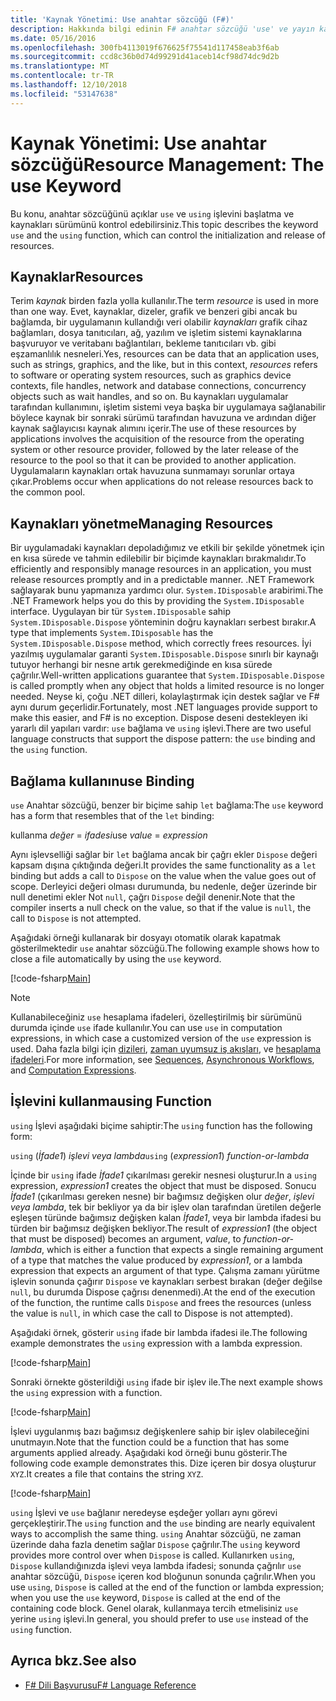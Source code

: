 ```yaml
---
title: 'Kaynak Yönetimi: Use anahtar sözcüğü (F#)'
description: Hakkında bilgi edinin F# anahtar sözcüğü 'use' ve yayın kaynakların ve başlatma denetleyebilirsiniz 'using' işlev.
ms.date: 05/16/2016
ms.openlocfilehash: 300fb4113019f676625f75541d117458eab3f6ab
ms.sourcegitcommit: ccd8c36b0d74d99291d41aceb14cf98d74dc9d2b
ms.translationtype: MT
ms.contentlocale: tr-TR
ms.lasthandoff: 12/10/2018
ms.locfileid: "53147638"
---
```

# <a name="resource-management-the-use-keyword"></a><span data-ttu-id="eced2-103">Kaynak Yönetimi: Use anahtar sözcüğü</span><span class="sxs-lookup"><span data-stu-id="eced2-103">Resource Management: The use Keyword</span></span>

<span data-ttu-id="eced2-104">Bu konu, anahtar sözcüğünü açıklar `use` ve `using` işlevini başlatma ve kaynakları sürümünü kontrol edebilirsiniz.</span><span class="sxs-lookup"><span data-stu-id="eced2-104">This topic describes the keyword `use` and the `using` function, which can control the initialization and release of resources.</span></span>

## <a name="resources"></a><span data-ttu-id="eced2-105">Kaynaklar</span><span class="sxs-lookup"><span data-stu-id="eced2-105">Resources</span></span>

<span data-ttu-id="eced2-106">Terim *kaynak* birden fazla yolla kullanılır.</span><span class="sxs-lookup"><span data-stu-id="eced2-106">The term *resource* is used in more than one way.</span></span> <span data-ttu-id="eced2-107">Evet, kaynaklar, dizeler, grafik ve benzeri gibi ancak bu bağlamda, bir uygulamanın kullandığı veri olabilir *kaynakları* grafik cihaz bağlamları, dosya tanıtıcıları, ağ, yazılım ve işletim sistemi kaynaklarına başvuruyor ve veritabanı bağlantıları, bekleme tanıtıcıları vb. gibi eşzamanlılık nesneleri.</span><span class="sxs-lookup"><span data-stu-id="eced2-107">Yes, resources can be data that an application uses, such as strings, graphics, and the like, but in this context, *resources* refers to software or operating system resources, such as graphics device contexts, file handles, network and database connections, concurrency objects such as wait handles, and so on.</span></span> <span data-ttu-id="eced2-108">Bu kaynakları uygulamalar tarafından kullanımını, işletim sistemi veya başka bir uygulamaya sağlanabilir böylece kaynak bir sonraki sürümü tarafından havuzuna ve ardından diğer kaynak sağlayıcısı kaynak alımını içerir.</span><span class="sxs-lookup"><span data-stu-id="eced2-108">The use of these resources by applications involves the acquisition of the resource from the operating system or other resource provider, followed by the later release of the resource to the pool so that it can be provided to another application.</span></span> <span data-ttu-id="eced2-109">Uygulamaların kaynakları ortak havuzuna sunmamayı sorunlar ortaya çıkar.</span><span class="sxs-lookup"><span data-stu-id="eced2-109">Problems occur when applications do not release resources back to the common pool.</span></span>

## <a name="managing-resources"></a><span data-ttu-id="eced2-110">Kaynakları yönetme</span><span class="sxs-lookup"><span data-stu-id="eced2-110">Managing Resources</span></span>

<span data-ttu-id="eced2-111">Bir uygulamadaki kaynakları depoladığımız ve etkili bir şekilde yönetmek için en kısa sürede ve tahmin edilebilir bir biçimde kaynakları bırakmalıdır.</span><span class="sxs-lookup"><span data-stu-id="eced2-111">To efficiently and responsibly manage resources in an application, you must release resources promptly and in a predictable manner.</span></span> <span data-ttu-id="eced2-112">.NET Framework sağlayarak bunu yapmanıza yardımcı olur. `System.IDisposable` arabirimi.</span><span class="sxs-lookup"><span data-stu-id="eced2-112">The .NET Framework helps you do this by providing the `System.IDisposable` interface.</span></span> <span data-ttu-id="eced2-113">Uygulayan bir tür `System.IDisposable` sahip `System.IDisposable.Dispose` yönteminin doğru kaynakları serbest bırakır.</span><span class="sxs-lookup"><span data-stu-id="eced2-113">A type that implements `System.IDisposable` has the `System.IDisposable.Dispose` method, which correctly frees resources.</span></span> <span data-ttu-id="eced2-114">İyi yazılmış uygulamalar garanti `System.IDisposable.Dispose` sınırlı bir kaynağı tutuyor herhangi bir nesne artık gerekmediğinde en kısa sürede çağrılır.</span><span class="sxs-lookup"><span data-stu-id="eced2-114">Well-written applications guarantee that `System.IDisposable.Dispose` is called promptly when any object that holds a limited resource is no longer needed.</span></span> <span data-ttu-id="eced2-115">Neyse ki, çoğu .NET dilleri, kolaylaştırmak için destek sağlar ve F# aynı durum geçerlidir.</span><span class="sxs-lookup"><span data-stu-id="eced2-115">Fortunately, most .NET languages provide support to make this easier, and F# is no exception.</span></span> <span data-ttu-id="eced2-116">Dispose deseni destekleyen iki yararlı dil yapıları vardır: `use` bağlama ve `using` işlevi.</span><span class="sxs-lookup"><span data-stu-id="eced2-116">There are two useful language constructs that support the dispose pattern: the `use` binding and the `using` function.</span></span>

## <a name="use-binding"></a><span data-ttu-id="eced2-117">Bağlama kullanın</span><span class="sxs-lookup"><span data-stu-id="eced2-117">use Binding</span></span>

<span data-ttu-id="eced2-118">`use` Anahtar sözcüğü, benzer bir biçime sahip `let` bağlama:</span><span class="sxs-lookup"><span data-stu-id="eced2-118">The `use` keyword has a form that resembles that of the `let` binding:</span></span>

<span data-ttu-id="eced2-119">kullanma *değer* = *ifadesi*</span><span class="sxs-lookup"><span data-stu-id="eced2-119">use *value* = *expression*</span></span>

<span data-ttu-id="eced2-120">Aynı işlevselliği sağlar bir `let` bağlama ancak bir çağrı ekler `Dispose` değeri kapsam dışına çıktığında değeri.</span><span class="sxs-lookup"><span data-stu-id="eced2-120">It provides the same functionality as a `let` binding but adds a call to `Dispose` on the value when the value goes out of scope.</span></span> <span data-ttu-id="eced2-121">Derleyici değeri olması durumunda, bu nedenle, değer üzerinde bir null denetimi ekler Not `null`, çağrı `Dispose` değil denenir.</span><span class="sxs-lookup"><span data-stu-id="eced2-121">Note that the compiler inserts a null check on the value, so that if the value is `null`, the call to `Dispose` is not attempted.</span></span>

<span data-ttu-id="eced2-122">Aşağıdaki örneği kullanarak bir dosyayı otomatik olarak kapatmak gösterilmektedir `use` anahtar sözcüğü.</span><span class="sxs-lookup"><span data-stu-id="eced2-122">The following example shows how to close a file automatically by using the `use` keyword.</span></span>

[!code-fsharp[Main](../../../samples/snippets/fsharp/lang-ref-2/snippet6301.fs)]

> [!NOTE]
> <span data-ttu-id="eced2-123">Kullanabileceğiniz `use` hesaplama ifadeleri, özelleştirilmiş bir sürümünü durumda içinde `use` ifade kullanılır.</span><span class="sxs-lookup"><span data-stu-id="eced2-123">You can use `use` in computation expressions, in which case a customized version of the `use` expression is used.</span></span> <span data-ttu-id="eced2-124">Daha fazla bilgi için [dizileri](sequences.md), [zaman uyumsuz iş akışları](asynchronous-workflows.md), ve [hesaplama ifadeleri](computation-expressions.md).</span><span class="sxs-lookup"><span data-stu-id="eced2-124">For more information, see [Sequences](sequences.md), [Asynchronous Workflows](asynchronous-workflows.md), and [Computation Expressions](computation-expressions.md).</span></span>

## <a name="using-function"></a><span data-ttu-id="eced2-125">İşlevini kullanma</span><span class="sxs-lookup"><span data-stu-id="eced2-125">using Function</span></span>

<span data-ttu-id="eced2-126">`using` İşlevi aşağıdaki biçime sahiptir:</span><span class="sxs-lookup"><span data-stu-id="eced2-126">The `using` function has the following form:</span></span>

<span data-ttu-id="eced2-127">`using` (*İfade1*) *işlevi veya lambda*</span><span class="sxs-lookup"><span data-stu-id="eced2-127">`using` (*expression1*) *function-or-lambda*</span></span>

<span data-ttu-id="eced2-128">İçinde bir `using` ifade *İfade1* çıkarılması gerekir nesnesi oluşturur.</span><span class="sxs-lookup"><span data-stu-id="eced2-128">In a `using` expression, *expression1* creates the object that must be disposed.</span></span> <span data-ttu-id="eced2-129">Sonucu *İfade1* (çıkarılması gereken nesne) bir bağımsız değişken olur *değer*, *işlevi veya lambda*, tek bir bekliyor ya da bir işlev olan tarafından üretilen değerle eşleşen türünde bağımsız değişken kalan *İfade1*, veya bir lambda ifadesi bu türden bir bağımsız değişken bekliyor.</span><span class="sxs-lookup"><span data-stu-id="eced2-129">The result of *expression1* (the object that must be disposed) becomes an argument, *value*, to *function-or-lambda*, which is either a function that expects a single remaining argument of a type that matches the value produced by *expression1*, or a lambda expression that expects an argument of that type.</span></span> <span data-ttu-id="eced2-130">Çalışma zamanı yürütme işlevin sonunda çağırır `Dispose` ve kaynakları serbest bırakan (değer değilse `null`, bu durumda Dispose çağrısı denenmedi).</span><span class="sxs-lookup"><span data-stu-id="eced2-130">At the end of the execution of the function, the runtime calls `Dispose` and frees the resources (unless the value is `null`, in which case the call to Dispose is not attempted).</span></span>

<span data-ttu-id="eced2-131">Aşağıdaki örnek, gösterir `using` ifade bir lambda ifadesi ile.</span><span class="sxs-lookup"><span data-stu-id="eced2-131">The following example demonstrates the `using` expression with a lambda expression.</span></span>

[!code-fsharp[Main](../../../samples/snippets/fsharp/lang-ref-2/snippet6302.fs)]

<span data-ttu-id="eced2-132">Sonraki örnekte gösterildiği `using` ifade bir işlev ile.</span><span class="sxs-lookup"><span data-stu-id="eced2-132">The next example shows the `using` expression with a function.</span></span>

[!code-fsharp[Main](../../../samples/snippets/fsharp/lang-ref-2/snippet6303.fs)]

<span data-ttu-id="eced2-133">İşlevi uygulanmış bazı bağımsız değişkenlere sahip bir işlev olabileceğini unutmayın.</span><span class="sxs-lookup"><span data-stu-id="eced2-133">Note that the function could be a function that has some arguments applied already.</span></span> <span data-ttu-id="eced2-134">Aşağıdaki kod örneği bunu gösterir.</span><span class="sxs-lookup"><span data-stu-id="eced2-134">The following code example demonstrates this.</span></span> <span data-ttu-id="eced2-135">Dize içeren bir dosya oluşturur `XYZ`.</span><span class="sxs-lookup"><span data-stu-id="eced2-135">It creates a file that contains the string `XYZ`.</span></span>

[!code-fsharp[Main](../../../samples/snippets/fsharp/lang-ref-2/snippet6304.fs)]

<span data-ttu-id="eced2-136">`using` İşlevi ve `use` bağlanır neredeyse eşdeğer yolları aynı görevi gerçekleştirir.</span><span class="sxs-lookup"><span data-stu-id="eced2-136">The `using` function and the `use` binding are nearly equivalent ways to accomplish the same thing.</span></span> <span data-ttu-id="eced2-137">`using` Anahtar sözcüğü, ne zaman üzerinde daha fazla denetim sağlar `Dispose` çağrılır.</span><span class="sxs-lookup"><span data-stu-id="eced2-137">The `using` keyword provides more control over when `Dispose` is called.</span></span> <span data-ttu-id="eced2-138">Kullanırken `using`, `Dispose` kullandığınızda işlevi veya lambda ifadesi; sonunda çağrılır `use` anahtar sözcüğü, `Dispose` içeren kod bloğunun sonunda çağrılır.</span><span class="sxs-lookup"><span data-stu-id="eced2-138">When you use `using`, `Dispose` is called at the end of the function or lambda expression; when you use the `use` keyword, `Dispose` is called at the end of the containing code block.</span></span> <span data-ttu-id="eced2-139">Genel olarak, kullanmaya tercih etmelisiniz `use` yerine `using` işlevi.</span><span class="sxs-lookup"><span data-stu-id="eced2-139">In general, you should prefer to use `use` instead of the `using` function.</span></span>

## <a name="see-also"></a><span data-ttu-id="eced2-140">Ayrıca bkz.</span><span class="sxs-lookup"><span data-stu-id="eced2-140">See also</span></span>

- [<span data-ttu-id="eced2-141">F# Dili Başvurusu</span><span class="sxs-lookup"><span data-stu-id="eced2-141">F# Language Reference</span></span>](index.md)
